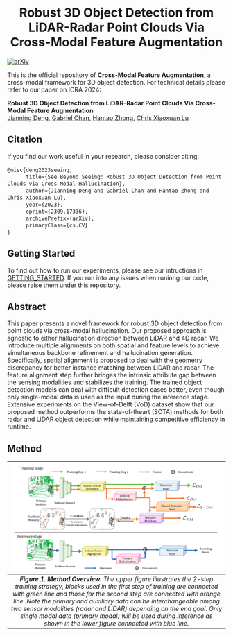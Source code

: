 
<div align = "center">

# Robust 3D Object Detection from LiDAR-Radar Point Clouds Via Cross-Modal Feature Augmentation

</div>

[![arXiv](https://img.shields.io/badge/arXiv-2309.17336-b31b1b.svg)](https://arxiv.org/abs/2309.17336)


This is the official repository of **Cross-Modal Feature Augmentation**, a cross-modal framework for 3D object detection. For technical details please refer to our paper on ICRA 2024:


**Robust 3D Object Detection from LiDAR-Radar Point Clouds Via Cross-Modal Feature Augmentation**
<br>
[Jianning Deng](https://github.com/DJNing), [Gabriel Chan](https://github.com/gc625), [Hantao Zhong](https://github.com/MrTooOldDriver), [Chris Xiaoxuan Lu](https://christopherlu.github.io/)
</br>


## Citation
If you find our work useful in your research, please consider citing:


```shell
@misc{deng2023seeing,
      title={See Beyond Seeing: Robust 3D Object Detection from Point Clouds via Cross-Modal Hallucination}, 
      author={Jianning Deng and Gabriel Chan and Hantao Zhong and Chris Xiaoxuan Lu},
      year={2023},
      eprint={2309.17336},
      archivePrefix={arXiv},
      primaryClass={cs.CV}
}
```

## Getting Started

To find out how to run our experiments, please see our intructions in [GETTING_STARTED](./docs/GETTING_STARTED.md). If you run into any issues when runinng our code, please raise them under this repository.


## Abstract 
This paper presents a novel framework for robust 3D object detection from point clouds via cross-modal
hallucination. Our proposed approach is agnostic to either
hallucination direction between LiDAR and 4D radar. We
introduce multiple alignments on both spatial and feature levels
to achieve simultaneous backbone refinement and hallucination
generation. Specifically, spatial alignment is proposed to deal
with the geometry discrepancy for better instance matching
between LiDAR and radar. The feature alignment step further
bridges the intrinsic attribute gap between the sensing modalities and stabilizes the training. The trained object detection
models can deal with difficult detection cases better, even though
only single-modal data is used as the input during the inference
stage. Extensive experiments on the View-of-Delft (VoD) dataset
show that our proposed method outperforms the state-of-theart (SOTA) methods for both radar and LiDAR object detection
while maintaining competitive efficiency in runtime.

## Method
| ![pipeline.jpg](docs/images/overview.png) | 
|:--:| 
|***Figure 1. Method Overview.** The upper figure illustrates the 2-step training strategy, blocks used in the first step of training are connected with green line and those for the second step are connected with orange line. Note the primary and auxiliary data can be interchangeable among two sensor modalities (radar and LiDAR) depending on the end goal. Only single modal data (primary modal) will be used during inference as shown in the lower figure connected with blue line.*|

